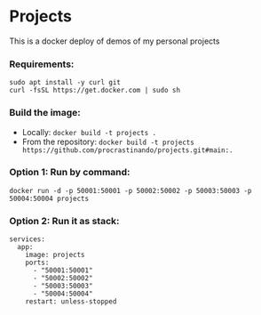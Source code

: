 # Projects
This is a docker deploy of demos of my personal projects

### Requirements:
```
sudo apt install -y curl git
curl -fsSL https://get.docker.com | sudo sh
```
### Build the image:
- Locally: `docker build -t projects .`
- From the repository: `docker build -t projects https://github.com/procrastinando/projects.git#main:.`
### Option 1: Run by command:
```
docker run -d -p 50001:50001 -p 50002:50002 -p 50003:50003 -p 50004:50004 projects
```
### Option 2: Run it as stack:
```
services:
  app:
    image: projects
    ports:
      - "50001:50001"
      - "50002:50002"
      - "50003:50003"
      - "50004:50004"
    restart: unless-stopped
```
